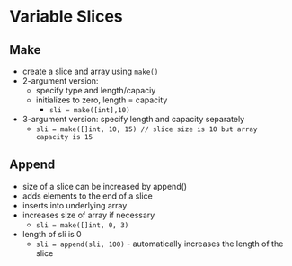 # Variable Slices

## Make
- create a slice and array using `make()`
- 2-argument version:
  - specify type and length/capaciy
  - initializes to zero, length = capacity
    - `sli = make([int],10)`
- 3-argument version: specify length and capacity separately
  - `sli = make([]int, 10, 15) // slice size is 10 but array capacity is 15`

## Append
- size of a slice can be increased by append()
- adds elements to the end of a slice
- inserts into underlying array
- increases size of array if necessary
  - `sli = make([]int, 0, 3)`
- length of sli is 0
  - `sli = append(sli, 100)` - automatically increases the length of the slice
